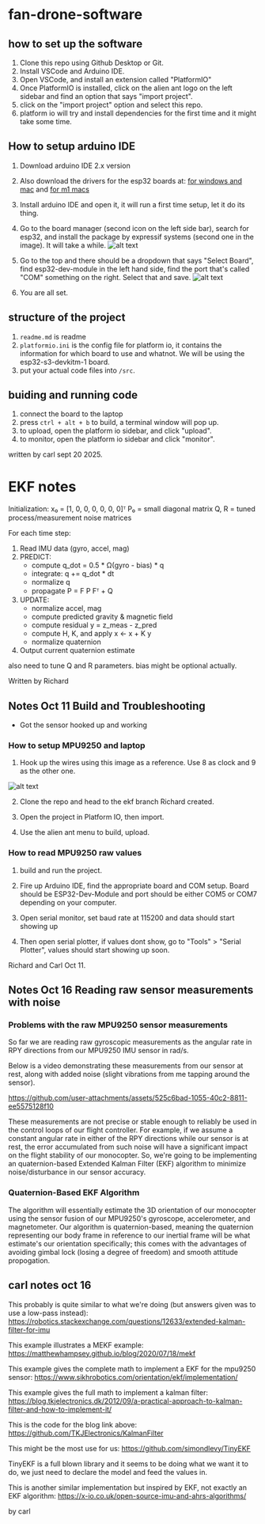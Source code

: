 # fan-drone-software


## how to set up the software

1. Clone this repo using Github Desktop or Git. 
2. Install VSCode and Arduino IDE. 
3. Open VSCode, and install an extension called "PlatformIO"
4. Once PlatformIO is installed, click on the alien ant logo on the left sidebar and find an option that says "import project". 
5. click on the "import project" option and select this repo. 
6. platform io will try and install dependencies for the first time and it might take some time. 


## How to setup arduino IDE
1. Download arduino IDE 2.x version
2. Also download the drivers for the esp32 boards at: [for windows and mac](https://www.silabs.com/software-and-tools/usb-to-uart-bridge-vcp-drivers?tab=downloads) and [for m1 macs](https://github.com/WCHSoftGroup/ch34xser_macos)
3. Install arduino IDE and open it, it will run a first time setup, let it do its thing. 
4. Go to the board manager (second icon on the left side bar), search for esp32, and install the package by expressif systems (second one in the image). It will take a while. 
![alt text](image-1.png)

5. Go to the top and there should be a dropdown that says "Select Board", find esp32-dev-module in the left hand side, find the port that's called "COM" something on the right. Select that and save. 
![alt text](image-2.png)

6. You are all set.

## structure of the project
1. ```readme.md``` is readme
2. ```platformio.ini``` is the config file for platform io, it contains the information for which board to use and whatnot. We will be using the esp32-s3-devkitm-1 board. 
3. put your actual code files into ```/src```. 

## buiding and running code
1. connect the board to the laptop
2. press ```ctrl + alt + b``` to build, a terminal window will pop up. 
3. to upload, open the platform io sidebar, and click "upload". 
4. to monitor, open the platform io sidebar and click "monitor".


written by carl sept 20 2025.

# EKF notes

Initialization:
  x₀ = [1, 0, 0, 0, 0, 0, 0]ᵀ
  P₀ = small diagonal matrix
  Q, R = tuned process/measurement noise matrices

For each time step:
  1. Read IMU data (gyro, accel, mag)
  2. PREDICT:
       - compute q_dot = 0.5 * Ω(gyro - bias) * q
       - integrate: q += q_dot * dt
       - normalize q
       - propagate P = F P Fᵀ + Q
  3. UPDATE:
       - normalize accel, mag
       - compute predicted gravity & magnetic field
       - compute residual y = z_meas - z_pred
       - compute H, K, and apply x ← x + K y
       - normalize quaternion
  4. Output current quaternion estimate

also need to tune Q and R parameters. bias might be optional actually.

Written by Richard


## Notes Oct 11 Build and Troubleshooting
- Got the sensor hooked up and working

### How to setup  MPU9250 and laptop
1. Hook up the wires using this image as a reference. Use 8 as clock and 9 as the other one.  

![alt text](image.png)

2. Clone the repo and head to the ekf branch Richard created. 

3. Open the project in Platform IO, then import. 

4. Use the alien ant menu to build, upload. 

### How to read MPU9250 raw values 
1. build and run the project. 

2. Fire up Arduino IDE, find the appropriate board and COM setup. Board should be ESP32-Dev-Module and port should be either COM5 or COM7 depending on your computer. 

3. Open serial monitor, set baud rate at 115200 and data should start showing up

4. Then open serial plotter, if values dont show, go to "Tools" > "Serial Plotter", values should start showing up soon. 

Richard and Carl Oct 11.

## Notes Oct 16 Reading raw sensor measurements with noise

### Problems with the raw MPU9250 sensor measurements

So far we are reading raw gyroscopic measurements as the angular rate in RPY directions from our MPU9250 IMU sensor in rad/s.

Below is a video demonstrating these measurements from our sensor at rest, along with added noise (slight vibrations from me tapping around the sensor).

https://github.com/user-attachments/assets/525c6bad-1055-40c2-8811-ee5575128f10

These measurements are not precise or stable enough to reliably be used in the control loops of our flight controller. For example, if we assume a constant angular rate in either of the RPY directions while our sensor is at rest, the error accumulated from such noise will have a significant impact on the flight stability of our monocopter. So, we're going to be implementing an quaternion-based Extended Kalman Filter (EKF) algorithm to minimize noise/disturbance in our sensor accuracy.  

### Quaternion-Based EKF Algorithm

The algorithm will essentially estimate the 3D orientation of our monocopter using the sensor fusion of our MPU9250's gyroscope, accelerometer, and magnetometer. Our algorithm is quaternion-based, meaning the quaternion representing our body frame in reference to our inertial frame will be what estimate's our orientation specifically; this comes with the advantages of avoiding gimbal lock (losing a degree of freedom) and smooth attitude propogation.


## carl notes oct 16
This probably is quite similar to what we're doing (but answers given was to use a low-pass instead): https://robotics.stackexchange.com/questions/12633/extended-kalman-filter-for-imu


This example illustrates a MEKF example: https://matthewhampsey.github.io/blog/2020/07/18/mekf

This example gives the complete math to implement a EKF for the mpu9250 sensor: https://www.sikhrobotics.com/orientation/ekf/implementation/

This example gives the full math to implement a kalman filter: https://blog.tkjelectronics.dk/2012/09/a-practical-approach-to-kalman-filter-and-how-to-implement-it/

This is the code for the blog link above: https://github.com/TKJElectronics/KalmanFilter

This might be the most use for us: https://github.com/simondlevy/TinyEKF

TinyEKF is a full blown library and it seems to be doing what we want it to do, we just need to declare the model and 
feed the values in. 

This is another similar implementation but inspired by EKF, not exactly an EKF algorithm: https://x-io.co.uk/open-source-imu-and-ahrs-algorithms/

by carl

